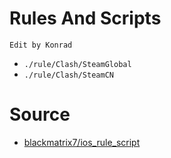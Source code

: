 # Rules And Scripts
`Edit by Konrad`

- `./rule/Clash/SteamGlobal`
- `./rule/Clash/SteamCN`


# Source

- [blackmatrix7/ios_rule_script](https://github.com/blackmatrix7/ios_rule_script)

